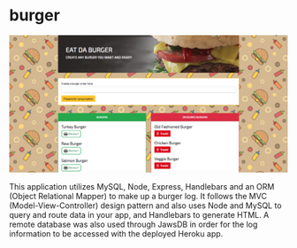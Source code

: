 # burger

![Picture of App](public/assets/img/Burger_App.png)

This application utilizes MySQL, Node, Express, Handlebars and an ORM (Object Relational Mapper) to make up a burger log. It follows the MVC (Model-View-Controller) design pattern and also uses Node and MySQL to query and route data in your app, and Handlebars to generate HTML. A remote database was also used through JawsDB in order for the log information to be accessed with the deployed Heroku app.

